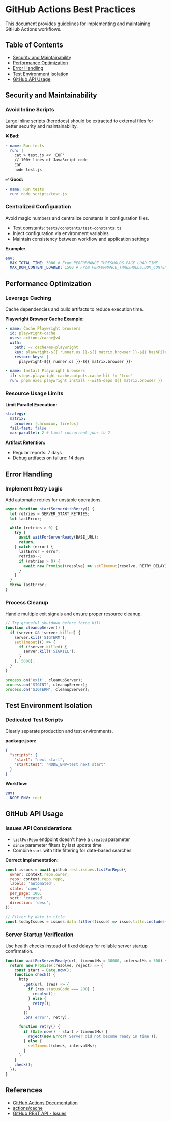 # GitHub Actions Best Practices

This document provides guidelines for implementing and maintaining GitHub Actions workflows.

## Table of Contents

- [Security and Maintainability](#security-and-maintainability)
- [Performance Optimization](#performance-optimization)
- [Error Handling](#error-handling)
- [Test Environment Isolation](#test-environment-isolation)
- [GitHub API Usage](#github-api-usage)

## Security and Maintainability

### Avoid Inline Scripts

Large inline scripts (heredocs) should be extracted to external files for better security and maintainability.

**❌ Bad:**

```yaml
- name: Run tests
  run: |
    cat > test.js << 'EOF'
    // 100+ lines of JavaScript code
    EOF
    node test.js
```

**✅ Good:**

```yaml
- name: Run tests
  run: node scripts/test.js
```

### Centralized Configuration

Avoid magic numbers and centralize constants in configuration files.

- Test constants: `tests/constants/test-constants.ts`
- Inject configuration via environment variables
- Maintain consistency between workflow and application settings

**Example:**

```yaml
env:
  MAX_TOTAL_TIME: 3000 # From PERFORMANCE_THRESHOLDS.PAGE_LOAD_TIME
  MAX_DOM_CONTENT_LOADED: 1500 # From PERFORMANCE_THRESHOLDS.DOM_CONTENT_LOADED_TIME
```

## Performance Optimization

### Leverage Caching

Cache dependencies and build artifacts to reduce execution time.

**Playwright Browser Cache Example:**

```yaml
- name: Cache Playwright browsers
  id: playwright-cache
  uses: actions/cache@v4
  with:
    path: ~/.cache/ms-playwright
    key: playwright-${{ runner.os }}-${{ matrix.browser }}-${{ hashFiles('**/package.json') }}
    restore-keys: |
      playwright-${{ runner.os }}-${{ matrix.browser }}-

- name: Install Playwright browsers
  if: steps.playwright-cache.outputs.cache-hit != 'true'
  run: pnpm exec playwright install --with-deps ${{ matrix.browser }}
```

### Resource Usage Limits

**Limit Parallel Execution:**

```yaml
strategy:
  matrix:
    browser: [chromium, firefox]
  fail-fast: false
  max-parallel: 2 # Limit concurrent jobs to 2
```

**Artifact Retention:**

- Regular reports: 7 days
- Debug artifacts on failure: 14 days

## Error Handling

### Implement Retry Logic

Add automatic retries for unstable operations.

```javascript
async function startServerWithRetry() {
  let retries = SERVER_START_RETRIES;
  let lastError;

  while (retries > 0) {
    try {
      await waitForServerReady(BASE_URL);
      return;
    } catch (error) {
      lastError = error;
      retries--;
      if (retries > 0) {
        await new Promise((resolve) => setTimeout(resolve, RETRY_DELAY));
      }
    }
  }
  throw lastError;
}
```

### Process Cleanup

Handle multiple exit signals and ensure proper resource cleanup.

```javascript
// Try graceful shutdown before force kill
function cleanupServer() {
  if (server && !server.killed) {
    server.kill('SIGTERM');
    setTimeout(() => {
      if (!server.killed) {
        server.kill('SIGKILL');
      }
    }, 5000);
  }
}

process.on('exit', cleanupServer);
process.on('SIGINT', cleanupServer);
process.on('SIGTERM', cleanupServer);
```

## Test Environment Isolation

### Dedicated Test Scripts

Clearly separate production and test environments.

**package.json:**

```json
{
  "scripts": {
    "start": "next start",
    "start:test": "NODE_ENV=test next start"
  }
}
```

**Workflow:**

```yaml
env:
  NODE_ENV: test
```

## GitHub API Usage

### Issues API Considerations

- `listForRepo` endpoint doesn't have a `created` parameter
- `since` parameter filters by last update time
- Combine `sort` with title filtering for date-based searches

**Correct Implementation:**

```javascript
const issues = await github.rest.issues.listForRepo({
  owner: context.repo.owner,
  repo: context.repo.repo,
  labels: 'automated',
  state: 'open',
  per_page: 100,
  sort: 'created',
  direction: 'desc',
});

// Filter by date in title
const todayIssues = issues.data.filter((issue) => issue.title.includes(date));
```

### Server Startup Verification

Use health checks instead of fixed delays for reliable server startup confirmation.

```javascript
function waitForServerReady(url, timeoutMs = 30000, intervalMs = 500) {
  return new Promise((resolve, reject) => {
    const start = Date.now();
    function check() {
      http
        .get(url, (res) => {
          if (res.statusCode === 200) {
            resolve();
          } else {
            retry();
          }
        })
        .on('error', retry);

      function retry() {
        if (Date.now() - start > timeoutMs) {
          reject(new Error('Server did not become ready in time'));
        } else {
          setTimeout(check, intervalMs);
        }
      }
    }
    check();
  });
}
```

## References

- [GitHub Actions Documentation](https://docs.github.com/en/actions)
- [actions/cache](https://github.com/actions/cache)
- [GitHub REST API - Issues](https://docs.github.com/en/rest/issues)
